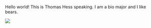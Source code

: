 Hello world! This is Thomas Hess speaking. I am a bio major and I like bears.

![](C:\Users\Cryptopidae\Downloads\Wavingbear.gif)